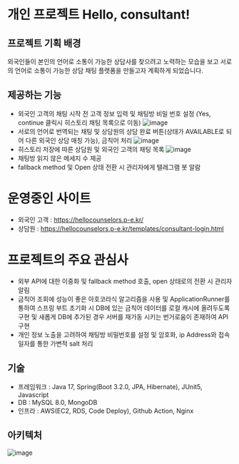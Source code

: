 # 개인 프로젝트 Hello, consultant!

## 프로젝트 기획 배경

외국인들이 본인의 언어로 소통이 가능한 상담사를 찾으려고 노력하는 모습을 보고 서로의 언어로 소통이 가능한 상담 채팅 플랫폼을 만들고자 계획하게 되었습니다.
<br />

## 제공하는 기능
- 외국인 고객의 채팅 시작 전 고객 정보 입력 및 채팅방 비밀 번호 설정 (Yes, continue 클릭시 히스토리 채팅 목록으로 이동)
![image](https://github.com/byeolhaha/hello-counselers/assets/108210958/470eca3f-e0eb-4d53-931a-87f5be5a00b2)
- 서로의 언어로 번역되는 채팅 및 상담원의 상담 완료 버튼(상태가 AVAILABLE로 되어 다른 외국인 상담 매칭 가능), 금칙어 처리
![image](https://github.com/byeolhaha/hello-counselers/assets/108210958/92056e34-5a55-4bf8-ab1f-4e85a152efba)
- 히스토리 저장에 따른 상담원 및 외국인 고객의 채팅 목록
![image](https://github.com/byeolhaha/hello-counselers/assets/108210958/efef140c-3bf6-4eef-b68f-e2abff665482)
- 채팅방 읽지 않은 메세지 수 제공 
- fallback method 및 Open 상태 전환 시 관리자에게 텔레그램 봇 알람
# 운영중인 사이트

- 외국인 고객 : https://hellocounselors.p-e.kr/
- 상담원 : https://hellocounselors.p-e.kr/templates/consultant-login.html

# 프로젝트의 주요 관심사
- 외부 API에 대한 이중화 및 fallback method 호출, open 상태로의 전환 시 관리자 알림
- 금칙어 조회에 성능이 좋은 아호코라식 알고리즘을 사용 및  ApplicationRunner를 통하여 스프링 부트 초기화 시 DB에 있는 금칙어 데이터를 로컬 캐시에 올려두도록 구현 및 새롭게 DB에 추가된 경우 서버를 재가동 시키는 번거로움이 존재하여 API 구현
- 개인 정보 노출을 고려하여 채팅방 비밀번호를 설정 및 암호화, ip Address와 접속 일자를 통한 가변적 salt 처리

## 기술
- 프레임워크 : Java 17,  Spring(Boot 3.2.0, JPA, Hibernate), JUnit5, Javascript
- DB :  MySQL 8.0, MongoDB
- 인프라 :  AWS(EC2, RDS, Code Deploy),  Github Action, Nginx

## 아키텍처

![image](https://github.com/byeolhaha/hello-counselers/assets/108210958/4d69d83c-a5fa-4140-bfb5-d740b4d90975)





